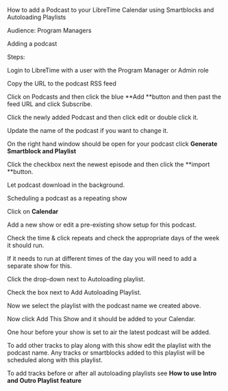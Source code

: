 How to add a Podcast to your LibreTime Calendar using Smartblocks and
Autoloading Playlists

Audience: Program Managers

Adding a podcast

Steps:

Login to LibreTime with a user with the Program Manager or Admin role

Copy the URL to the podcast RSS feed

Click on Podcasts and then click the blue **Add **button and then past
the feed URL and click Subscribe.

Click the newly added Podcast and then click edit or double click it.

Update the name of the podcast if you want to change it.

On the right hand window should be open for your podcast click
**Generate Smartblock and Playlist**

Click the checkbox next the newest episode and then click the **import
**button.

Let podcast download in the background.

Scheduling a podcast as a repeating show

Click on **Calendar**

Add a new show or edit a pre-existing show setup for this podcast.

Check the time & click repeats and check the appropriate days of the
week it should run.

If it needs to run at different times of the day you will need to add a
separate show for this.

Click the drop-down next to Autoloading playlist.

Check the box next to Add Autoloading Playlist.

Now we select the playlist with the podcast name we created above.

Now click Add This Show and it should be added to your Calendar.

One hour before your show is set to air the latest podcast will be
added.

To add other tracks to play along with this show edit the playlist with
the podcast name. Any tracks or smartblocks added to this playlist will
be scheduled along with this playlist.

To add tracks before or after all autoloading playlists see **How to use
Intro and Outro Playlist feature**
